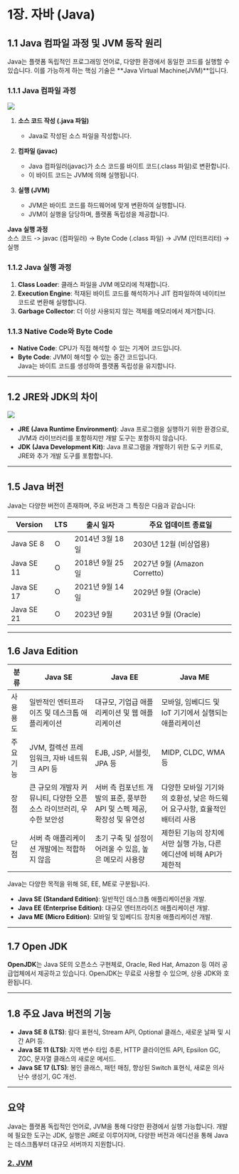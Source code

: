 # 1장. 자바 (Java)

## 1.1 Java 컴파일 과정 및 JVM 동작 원리

Java는 플랫폼 독립적인 프로그래밍 언어로, 다양한 환경에서 동일한 코드를 실행할 수 있습니다. 이를 가능하게 하는 핵심 기술은 **Java Virtual Machine(JVM)**입니다.

### 1.1.1 Java 컴파일 과정
![](https://velog.velcdn.com/images/social1060/post/6d345dab-90ce-419a-b3d2-ecf7491f36e0/image.png)
1. **소스 코드 작성 (.java 파일)**
    - Java로 작성된 소스 파일을 작성합니다.

2. **컴파일 (javac)**
    - Java 컴파일러(javac)가 소스 코드를 바이트 코드(.class 파일)로 변환합니다.
    - 이 바이트 코드는 JVM에 의해 실행됩니다.

3. **실행 (JVM)**
    - JVM은 바이트 코드를 하드웨어에 맞게 변환하여 실행합니다.
    - JVM이 실행을 담당하며, 플랫폼 독립성을 제공합니다.

**Java 실행 과정**  
소스 코드 -> javac (컴파일러) -> Byte Code (.class 파일) -> JVM (인터프리터) -> 실행

### 1.1.2 Java 실행 과정

1. **Class Loader**: 클래스 파일을 JVM 메모리에 적재합니다.
2. **Execution Engine**: 적재된 바이트 코드를 해석하거나 JIT 컴파일하여 네이티브 코드로 변환해 실행합니다.
3. **Garbage Collector**: 더 이상 사용되지 않는 객체를 메모리에서 제거합니다.

### 1.1.3 Native Code와 Byte Code

- **Native Code**: CPU가 직접 해석할 수 있는 기계어 코드입니다.
- **Byte Code**: JVM이 해석할 수 있는 중간 코드입니다.  
  Java는 바이트 코드를 생성하여 플랫폼 독립성을 유지합니다.

---

## 1.2 JRE와 JDK의 차이
![](https://img1.daumcdn.net/thumb/R1280x0/?scode=mtistory2&fname=https%3A%2F%2Fblog.kakaocdn.net%2Fdn%2FEizKW%2Fbtsljh7KeaU%2FkTujwTYx1sHVXsY0eyYih0%2Fimg.png)
- **JRE (Java Runtime Environment)**: Java 프로그램을 실행하기 위한 환경으로, JVM과 라이브러리를 포함하지만 개발 도구는 포함하지 않습니다.
- **JDK (Java Development Kit)**: Java 프로그램을 개발하기 위한 도구 키트로, JRE와 추가 개발 도구를 포함합니다.

---

## 1.5 Java 버전

Java는 다양한 버전이 존재하며, 주요 버전과 그 특징은 다음과 같습니다:

| Version | LTS  | 출시 일자       | 주요 업데이트 종료일     |
|---------|------|----------------|-------------------------|
| Java SE 8  | O   | 2014년 3월 18일 | 2030년 12월 (비상업용)    |
| Java SE 11 | O   | 2018년 9월 25일 | 2027년 9월 (Amazon Corretto) |
| Java SE 17 | O   | 2021년 9월 14일 | 2029년 9월 (Oracle)       |
| Java SE 21 | O   | 2023년 9월      | 2031년 9월 (Oracle)       |

---

## 1.6 Java Edition
| 분류     | Java SE                                              | Java EE                                                 | Java ME                                              |
|----------|------------------------------------------------------|---------------------------------------------------------|-----------------------------------------------------|
| 사용 용도 | 일반적인 엔터프라이즈 및 데스크톱 애플리케이션       | 대규모, 기업급 애플리케이션 및 웹 애플리케이션           | 모바일, 임베디드 및 IoT 기기에서 실행되는 애플리케이션 |
| 주요 기능 | JVM, 컬렉션 프레임워크, 자바 네트워크 API 등         | EJB, JSP, 서블릿, JPA 등                                | MIDP, CLDC, WMA 등                                   |
| 장점     | 큰 규모의 개발자 커뮤니티, 다양한 오픈소스 라이브러리, 우수한 보안성 | 서버 측 컴포넌트 개발의 표준, 풍부한 API 및 스펙 제공, 확장성 및 유연성 | 다양한 모바일 기기와의 호환성, 낮은 하드웨어 요구사항, 효율적인 배터리 사용 |
| 단점     | 서버 측 애플리케이션 개발에는 적합하지 않음          | 초기 구축 및 설정이 어려울 수 있음, 높은 메모리 사용량   | 제한된 기능의 장치에서만 실행 가능, 다른 에디션에 비해 API가 제한적 |

Java는 다양한 목적을 위해 SE, EE, ME로 구분됩니다.

- **Java SE (Standard Edition)**: 일반적인 데스크톱 애플리케이션을 개발.
- **Java EE (Enterprise Edition)**: 대규모 엔터프라이즈 애플리케이션 개발.
- **Java ME (Micro Edition)**: 모바일 및 임베디드 장치용 애플리케이션 개발.

---

## 1.7 Open JDK

**OpenJDK**는 Java SE의 오픈소스 구현체로, Oracle, Red Hat, Amazon 등 여러 공급업체에서 제공하고 있습니다. OpenJDK는 무료로 사용할 수 있으며, 상용 JDK와 호환됩니다.

---

## 1.8 주요 Java 버전의 기능

- **Java SE 8 (LTS)**: 람다 표현식, Stream API, Optional 클래스, 새로운 날짜 및 시간 API 등.
- **Java SE 11 (LTS)**: 지역 변수 타입 추론, HTTP 클라이언트 API, Epsilon GC, ZGC, 문자열 클래스의 새로운 메서드.
- **Java SE 17 (LTS)**: 봉인 클래스, 패턴 매칭, 향상된 Switch 표현식, 새로운 의사 난수 생성기, GC 개선.

---

## 요약

Java는 플랫폼 독립적인 언어로, JVM을 통해 다양한 환경에서 실행 가능합니다. 개발에 필요한 도구는 JDK, 실행은 JRE로 이루어지며, 다양한 버전과 에디션을 통해 Java는 데스크톱부터 대규모 서버까지 지원합니다.

### [2. JVM](./2.%20JVM.md)